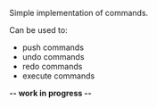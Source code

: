 Simple implementation of commands.

Can be used to:
- push commands
- undo commands
- redo commands
- execute commands

**-- work in progress --**